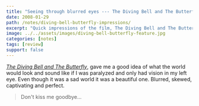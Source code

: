 ```yaml
---
title: "Seeing through blurred eyes --- The Diving Bell and The Butterfly"
date: 2008-01-29
path: /notes/diving-bell-butterfly-impressions/
excerpt: "Quick impressions of the film, The Diving Bell and The Butterfly."
image: ../../assets/images/diving-bell-butterfly-feature.jpg
categories: [notes]
tags: [review]
support: false
---
```


[*The Diving Bell and The Butterfly*](http://www.thedivingbellandthebutterfly-themovie.com/), gave me a good idea of what the world would look and sound like if I was paralyzed and only had vision in my left eye. Even though it was a sad world it was a beautiful one. Blurred, skewed, captivating and perfect.

> Don't kiss me goodbye...
